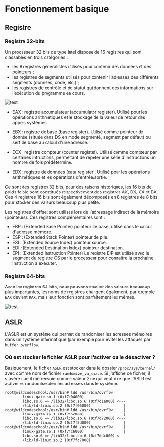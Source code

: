 # Fonctionnement basique
## Registre
### Registre 32-bits

Un processeur 32 bits de type Intel dispose de 16 registres qui sont classables en trois catégories :

- les 8 registres généralistes utilisés pour contenir des données et des pointeurs ;
- les registres de segments utilisés pour contenir l’adresses des différents segments (données, code, etc.) ;
- les registres de contrôle et de statut qui donnent des informations sur l’exécution du programme en cours.

![test](http://flint.cs.yale.edu/cs421/papers/x86-asm/x86-registers.png)

- EAX : registre accumulateur (accumulator register).
Utilisé pour les opérations arithmétiques et le stockage de la valeur de retour des appels systèmes.

- EBX : registre de base (base register). 
Utilisé comme pointeur de donnée (située dans DS en mode segmenté, segment par défaut) ou sert de base au calcul d'une adresse.

- ECX : registre compteur (counter register). 
Utilisé comme compteur par certaines intructions, permettant de répéter une série d'instructions un nombre de fois prédéterminé.

- EDX : registre de données (data register). 
Utilisé pour les opérations arithmétiques et les opérations d'entrée/sortie.

Ce sont des registres 32 bits, pour des raisons historiques, les 16 bits de poids faible sont constitués respectivement des registres AX, DX, CX et BX. 
Ces 4 registres 16 bits sont également décomposés en 8 registres de 8 bits pour stocker des valeurs beaucoup plus petite.

Les registres d'offset sont utilisés lors de l'adressage indirect de la mémoire (pointeurs). Ces registres complémentaires sont :

- EBP : (Extended Base Pointer) pointeur de base, utilisé dans le calcul d'adresse mémoire.
- ESP : (Extended Stack Pointer) pointeur de pile.
- ESI : (Extended Source Index) pointeur source.
- EDI : (Extended Destination Index) pointeur destination.
- EPI : (Extended Instruction Pointer) Le registre EIP est utilisé avec le segment du registre CS par le processeur pour connaitre la prochaine instruction à exécuter.

### Registre 64-bits

Avec les registres 64-bits, nous pouvons stocker des valeurs beaucoup plus importantes, les noms de registres changent également, par exemple `EAX` devient `RAX`, mais leur fonction sont parfaitement les mêmes.

![test](https://clementbera.files.wordpress.com/2014/01/gpreg.png)

## ASLR

L'ASLR est un système qui permet de randomiser les adresses mémoires dans un système informatique (par exemple pour éviter les attaques par `buffer overflow`.

### Où est stocker le fichier ASLR pour l'activer ou le désactiver ?

Basiquement, le fichier `ASLR` est stocker dans le dossier `/proc/sys/kernel/` avec comme nom de fichier `randomize_va_space`. Si j'affiche ce fichier, il s'avère que il me renvoie comme valeur `2` ce qui veut dire que l'ASLR est activer et randomise bien les adresses dans le système.

    root@wildcodeschool:/usr/bin# ldd /usr/bin/ovrflw 
            linux-gate.so.1 (0xf7f04000)
            libc.so.6 => /lib32/libc.so.6 (0xf7d1a000) <---
            /lib/ld-linux.so.2 (0xf7f05000)               |
    root@wildcodeschool:/usr/bin# ldd /usr/bin/ovrflw     |
            linux-gate.so.1 (0xf7f5c000)                  |
            libc.so.6 => /lib32/libc.so.6 (0xf7d72000) <---
            /lib/ld-linux.so.2 (0xf7f5d000)               |
    root@wildcodeschool:/usr/bin# ldd /usr/bin/ovrflw     |
            linux-gate.so.1 (0xf7fc6000)                  |
            libc.so.6 => /lib32/libc.so.6 (0xf7ddc000) <---
            /lib/ld-linux.so.2 (0xf7fc7000)
